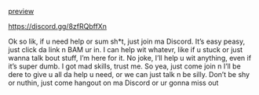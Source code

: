 [preview](https://imgur.com/a/wd2xxF6)

https://discord.gg/8zfRQbffXn

Ok so lik, if u need help or sum sh*t, just join ma Discord. It’s easy peasy, just click da link n BAM ur in. I can help wit whatevr, like if u stuck or just wanna talk bout stuff, I’m here for it. No joke, I’ll help u wit anything, even if it’s super dumb. I got mad skills, trust me. So yea, just come join n I’ll be dere to give u all da help u need, or we can just talk n be silly. Don’t be shy or nuthin, just come hangout on ma Discord or ur gonna miss out
